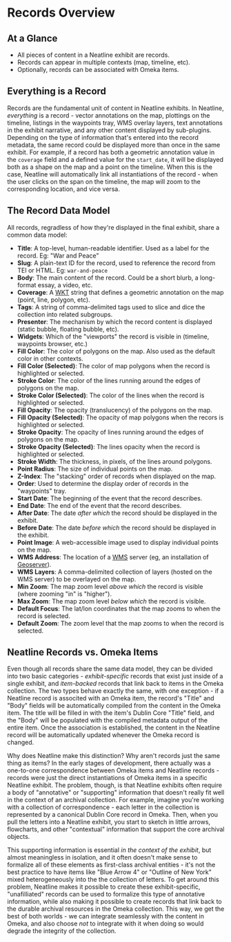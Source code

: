 # Records Overview

## At a Glance

  - All pieces of content in a Neatline exhibit are records.
  - Records can appear in multiple contexts (map, timeline, etc).
  - Optionally, records can be associated with Omeka items.

## Everything is a Record

Records are the fundamental unit of content in Neatline exhibits. In Neatline, _everything_ is a record - vector annotations on the map, plottings on the timeline, listings in the waypoints tray, WMS overlay layers, text annotations in the exhibit narrative, and any other content displayed by sub-plugins. Depending on the type of information that's entered into the record metadata, the same record could be displayed more than once in the same exhibit. For example, if a record has both a geometric annotation value in the `coverage` field and a defined value for the `start_date`, it will be displayed both as a shape on the map and a point on the timeline. When this is the case, Neatline will automatically link all instantiations of the record - when the user clicks on the span on the timeline, the map will zoom to the corresponding location, and vice versa.

## The Record Data Model

All records, regradless of how they're displayed in the final exhibit, share a common data model:

  - **Title**: A top-level, human-readable identifier. Used as a label for the record. Eg: "War and Peace"
  - **Slug**: A plain-text ID for the record, used to reference the record from TEI or HTML. Eg: `war-and-peace`
  - **Body**: The main content of the record. Could be a short blurb, a long-format essay, a video, etc.
  - **Coverage**: A [WKT][wkt] string that defines a geometric annotation on the map (point, line, polygon, etc).
  - **Tags**: A string of comma-delimited tags used to slice and dice the collection into related subgroups.
  - **Presenter**: The mechanism by which the record content is displayed (static bubble, floating bubble, etc).
  - **Widgets**: Which of the "viewports" the record is visible in (timeline, waypoints browser, etc.)
  - **Fill Color**: The color of polygons on the map. Also used as the default color in other contexts.
  - **Fill Color (Selected)**: The color of map polygons when the record is highlighted or selected.
  - **Stroke Color**: The color of the lines running around the edges of polygons on the map.
  - **Stroke Color (Selected)**: The color of the lines when the record is highlighted or selected.
  - **Fill Opacity**: The opacity (translucency) of the polygons on the map.
  - **Fill Opacity (Selected)**: The opacity of map polygons when the recors is highlighted or selected.
  - **Stroke Opacity**: The opacity of lines running around the edges of polygons on the map.
  - **Stroke Opacity (Selected)**: The lines opacity when the record is highlighted or selected.
  - **Stroke Width**: The thickness, in pixels, of the lines around polygons.
  - **Point Radius**: The size of individual points on the map.
  - **Z-Index**: The "stacking" order of records when displayed on the map.
  - **Order**: Used to determine the display order of records in the "waypoints" tray.
  - **Start Date**: The beginning of the event that the record describes.
  - **End Date**: The end of the event that the record describes.
  - **After Date**: The date _after which_ the record should be displayed in the exhibit.
  - **Before Date**: The date _before which_ the record should be displayed in the exhibit.
  - **Point Image**: A web-accessible image used to display individual points on the map.
  - **WMS Address**: The location of a [WMS][wms] server (eg, an installation of [Geoserver][geoserver]).
  - **WMS Layers**: A comma-delimited collection of layers (hosted on the WMS server) to be overlayed on the map.
  - **Min Zoom**: The map zoom level _above which_ the record is visible (where zooming "in" is "higher").
  - **Max Zoom**: The map zoom level _below which_ the record is visible.
  - **Default Focus**: The lat/lon coordinates that the map zooms to when the record is selected.
  - **Default Zoom**: The zoom level that the map zooms to when the record is selected.

## Neatline Records vs. Omeka Items

Even though all records share the same data model, they can be divided into two basic categories - _exhibit-specific_ records that exist just inside of a single exhibit, and _item-backed_ records that link back to items in the Omeka collection. The two types behave exactly the same, with one exception - if a Neatline record is associted with an Omeka item, the record's "Title" and "Body" fields will be automatically compiled from the content in the Omeka item. The title will be filled in with the item's Dublin Core "Title" field, and the "Body" will be populated with the compiled metadata output of the entire item. Once the association is established, the content in the Neatline record will be automatically updated whenever the Omeka record is changed.

Why does Neatline make this distinction? Why aren't records just the same thing as items? In the early stages of development, there actually was a one-to-one correspondence between Omeka items and Neatline records - records were just the direct instantiations of Omeka items in a specific Neatline exhibit. The problem, though, is that Neatline exhibits often require a body of "annotative" or "supporting" information that doesn't really fit well in the context of an archival collection. For example, imagine you're working with a collection of correspondence - each letter in the collection is represented by a canonical Dublin Core record in Omeka. Then, when you pull the letters into a Neatline exhibit, you start to sketch in little arrows, flowcharts, and other "contextual" information that support the core archival objects.

This supporting information is essential _in the context of the exhibit_, but almost meaningless in isolation, and it often doesn't make sense to formalize all of these elements as first-class archival entities - it's not the best practice to have items like "Blue Arrow 4" or "Outline of New York" mixed heterogeneously into the the collection of letters. To get around this problem, Neatline makes it possible to create these exhibit-specific, "unafilliated" records can be used to formalize this type of annotative information, while also making it possible to create records that link back to the durable archival resources in the Omeka collection. This way, we get the best of both worlds - we can integrate seamlessly with the content in Omeka, and also choose _not_ to integrate with it when doing so would degrade the integrity of the collection.


[wkt]: http://en.wikipedia.org/wiki/Well-known_text
[wms]: http://en.wikipedia.org/wiki/Web_Map_Service
[geoserver]: http://geoserver.org/

